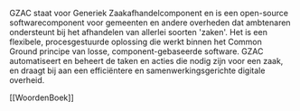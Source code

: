 GZAC staat voor Generiek Zaakafhandelcomponent en is een open-source softwarecomponent voor gemeenten en andere overheden dat ambtenaren ondersteunt bij het afhandelen van allerlei soorten 'zaken'. Het is een flexibele, procesgestuurde oplossing die werkt binnen het Common Ground principe van losse, component-gebaseerde software. GZAC automatiseert en beheert de taken en acties die nodig zijn voor een zaak, en draagt bij aan een efficiëntere en samenwerkingsgerichte digitale overheid.

[[WoordenBoek]]